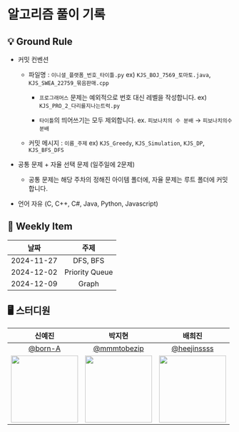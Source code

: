 # 알고리즘 풀이 기록

## 💡 Ground Rule
- 커밋 컨벤션

  - 파일명 : `이니셜_플랫폼_번호_타이틀.py` ex) `KJS_BOJ_7569_토마토.java`, `KJS_SWEA_22759_묶음판매.cpp`
 
    - `프로그래머스` 문제는 예외적으로 번호 대신 레벨을 작성합니다. ex) `KJS_PRO_2_다리를지나는트럭.py`
 
    - `타이틀`의 띄어쓰기는 모두 제외합니다. ex. `피보나치의 수 분배` → `피보나치의수분배`
 
  - 커밋 메시지 : `이름_주제` ex) `KJS_Greedy`, `KJS_Simulation`, `KJS_DP`, `KJS_BFS_DFS`

- 공통 문제 + 자율 선택 문제 (일주일에 2문제)

  - 공통 문제는 해당 주차의 정해진 아이템 폴더에, 자율 문제는 루트 폴더에 커밋합니다.

- 언어 자유 (C, C++, C#, Java, Python, Javascript)

## 📢 Weekly Item
| 날짜 | 주제 |
| :-: | :-: |
| 2024-11-27 | DFS, BFS |
| 2024-12-02 | Priority Queue |
| 2024-12-09 | Graph |

## 🖥️ 스터디원
| 신예진 | 박지현 | 배희진 |
| :-: | :-: | :-: |
| [@born-A](https://github.com/born-A) | [@mmmtobezip](https://github.com/mmmtobezip) | [@heejinssss](https://github.com/heejinssss) |
|<img src="https://github.com/born-A.png" style="width:150px; height:150px;">|<img src="https://github.com/mmmtobezip.png" style="width:150px; height:150px;">|<img src="https://github.com/heejinssss.png" style="width:150px; height:150px;">|
